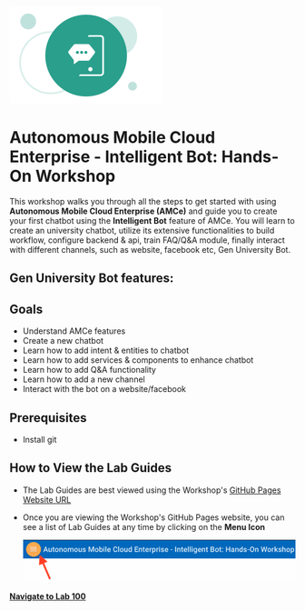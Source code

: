 ![](images/logo.png)  
# Autonomous Mobile Cloud Enterprise - Intelligent Bot: Hands-On Workshop

This workshop walks you through all the steps to get started with using **Autonomous Mobile Cloud Enterprise (AMCe)** and guide you to create your first chatbot using the **Intelligent Bot** feature of AMCe. You will learn to create an university chatbot, utilize its extensive functionalities to build workflow, configure backend & api, train FAQ/Q&A module, finally interact with different channels, such as website, facebook etc, Gen University Bot. 

## Gen University Bot features:


## Goals
- Understand AMCe features
- Create a new chatbot
- Learn how to add intent & entities to chatbot
- Learn how to add services & components to enhance chatbot
- Learn how to add Q&A functionality
- Learn how to add a new channel
- Interact with the bot on a website/facebook

## Prerequisites
- Install git

## How to View the Lab Guides

- The Lab Guides are best viewed using the Workshop's [GitHub Pages Website URL](https://github.com/restonappdev/Oracle-University-Workshop/blob/master/README.md) 


- Once you are viewing the Workshop's GitHub Pages website, you can see a list of Lab Guides at any time by clicking on the **Menu Icon**

    ![](images/WorkshopMenu.png)  

**[Navigate to Lab 100](Lab100.md)**